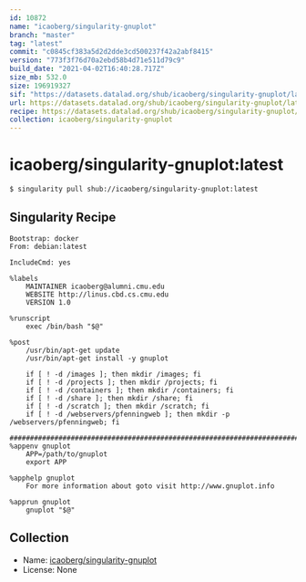 ```yaml
---
id: 10872
name: "icaoberg/singularity-gnuplot"
branch: "master"
tag: "latest"
commit: "c0845cf383a5d2d2dde3cd500237f42a2abf8415"
version: "773f3f76d70a2ebd58b4d71e511d79c9"
build_date: "2021-04-02T16:40:28.717Z"
size_mb: 532.0
size: 196919327
sif: "https://datasets.datalad.org/shub/icaoberg/singularity-gnuplot/latest/2021-04-02-c0845cf3-773f3f76/773f3f76d70a2ebd58b4d71e511d79c9.sif"
url: https://datasets.datalad.org/shub/icaoberg/singularity-gnuplot/latest/2021-04-02-c0845cf3-773f3f76/
recipe: https://datasets.datalad.org/shub/icaoberg/singularity-gnuplot/latest/2021-04-02-c0845cf3-773f3f76/Singularity
collection: icaoberg/singularity-gnuplot
---
```


# icaoberg/singularity-gnuplot:latest

```bash
$ singularity pull shub://icaoberg/singularity-gnuplot:latest
```

## Singularity Recipe

```singularity
Bootstrap: docker
From: debian:latest

IncludeCmd: yes

%labels
    MAINTAINER icaoberg@alumni.cmu.edu
    WEBSITE http://linus.cbd.cs.cmu.edu
    VERSION 1.0

%runscript
    exec /bin/bash "$@"

%post
    /usr/bin/apt-get update 
    /usr/bin/apt-get install -y gnuplot

    if [ ! -d /images ]; then mkdir /images; fi
    if [ ! -d /projects ]; then mkdir /projects; fi
    if [ ! -d /containers ]; then mkdir /containers; fi
    if [ ! -d /share ]; then mkdir /share; fi
    if [ ! -d /scratch ]; then mkdir /scratch; fi
    if [ ! -d /webservers/pfenningweb ]; then mkdir -p /webservers/pfenningweb; fi

####################################################################################
%appenv gnuplot
    APP=/path/to/gnuplot
    export APP

%apphelp gnuplot
    For more information about goto visit http://www.gnuplot.info

%apprun gnuplot
    gnuplot "$@"
```

## Collection

 - Name: [icaoberg/singularity-gnuplot](https://github.com/icaoberg/singularity-gnuplot)
 - License: None

